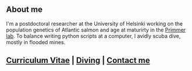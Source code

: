 ## About me

I'm a postdoctoral researcher at the University of Helsinki working on the population genetics of Atlantic salmon and age at maturirty in the [Primmer lab](https://www.helsinki.fi/en/researchgroups/evolution-conservation-and-genomics). To balance writing python scripts at a computer, I avidly scuba dive, mostly in flooded mines.

## [Curriculum Vitae](https://henryjuho.github.io/hj_barton/CV) | [Diving](https://henryjuho.github.io/hj_barton/dive) | [Contact me](mailto:juhob@hotmail.co.uk)

